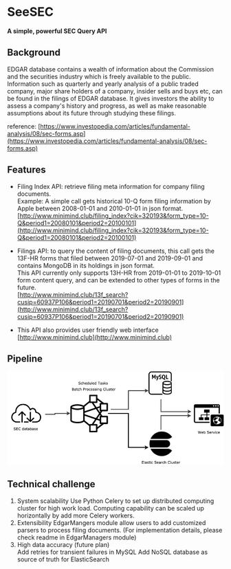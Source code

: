 # SeeSEC
**A simple, powerful SEC Query API**

## Background
EDGAR database contains a wealth of information about the Commission and the securities industry which is freely available to the public. Information such as quarterly and yearly analysis of a public traded company, major share holders of a company, insider sells and buys etc, can be found in the filings of EDGAR database. It gives investors the ability to assess a company's history and progress, as well as make reasonable assumptions about its future through studying these filings. 

reference: [https://www.investopedia.com/articles/fundamental-analysis/08/sec-forms.asp](https://www.investopedia.com/articles/fundamental-analysis/08/sec-forms.asp)


## Features
* Filing Index API: retrieve filing meta information for company filing documents.  
Example: A simple call gets historical 10-Q form filing information by Apple between 2008-01-01 and 2010-01-01 in json format.  
[http://www.minimind.club/filing_index?cik=320193&form_type=10-Q&period1=20080101&period2=20100101](http://www.minimind.club/filing_index?cik=320193&form_type=10-Q&period1=20080101&period2=20100101)

* Filings API: to query the content of filing documents, this call gets the 13F-HR forms that filed between 2019-07-01 and 2019-09-01 and contains MongoDB in its holdings in json format.  
This API currently only supports 13H-HR from 2019-01-01 to 2019-10-01 form content query, and can be extended to other types of forms in the future.   
[http://www.minimind.club/13f_search?cusip=60937P106&period1=20190701&period2=20190901](http://www.minimind.club/13f_search?cusip=60937P106&period1=20190701&period2=20190901)

* This API also provides user friendly web interface
[http://www.minimind.club](http://www.minimind.club)

## Pipeline
![alt text](images/architecture.png)

## Technical challenge
1. System scalability
Use Python Celery to set up distributed computing cluster for high work load. Computing capability can be scaled up horizontally by add more Celery workers.
1. Extensibility
EdgarMangers module allow users to add customized parsers to process filing documents. (For implementation details, please check readme in EdgarManagers module)
1. High data accuracy (future plan)  
Add retries for transient failures in MySQL
Add NoSQL database as source of truth for ElasticSearch





